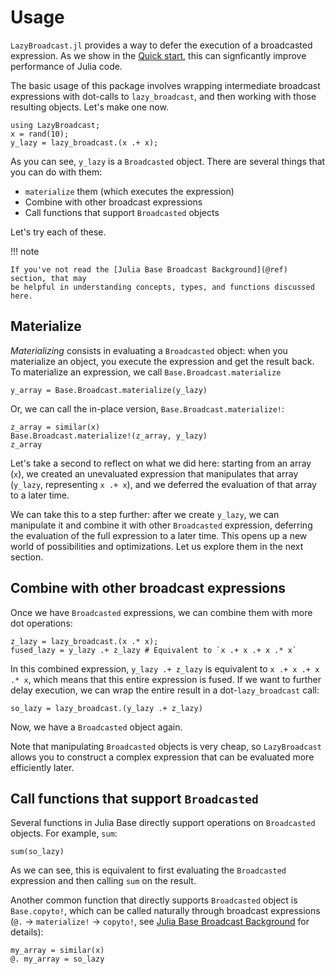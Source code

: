 # Usage

`LazyBroadcast.jl` provides a way to defer the execution of a broadcasted
expression. As we show in the [Quick start](@ref), this can signficantly improve
performance of Julia code.

The basic usage of this package involves wrapping intermediate broadcast
expressions with dot-calls to `lazy_broadcast`, and then working with those
resulting objects. Let's make one now.

```@example usage
using LazyBroadcast;
x = rand(10);
y_lazy = lazy_broadcast.(x .+ x);
```

As you can see, `y_lazy` is a `Broadcasted` object. There are several things
that you can do with them:
 
 - `materialize` them (which executes the expression)
 - Combine with other broadcast expressions
 - Call functions that support `Broadcasted` objects

Let's try each of these.

!!! note

    If you've not read the [Julia Base Broadcast Background](@ref) section, that may
    be helpful in understanding concepts, types, and functions discussed here.


## Materialize

_Materializing_ consists in evaluating a `Broadcasted` object: when you materialize an object, you execute the expression and get the result back. To materialize an expression, we call `Base.Broadcast.materialize`

```@example usage
y_array = Base.Broadcast.materialize(y_lazy)
```
Or, we can call the in-place version, `Base.Broadcast.materialize!`:

```@example usage
z_array = similar(x)
Base.Broadcast.materialize!(z_array, y_lazy)
z_array
```
Let's take a second to reflect on what we did here: starting from an array (`x`), we created an unevaluated expression that manipulates that array (`y_lazy`, representing `x .+ x`), and we deferred the evaluation of that array to a later time.

We can take this to a step further: after we create `y_lazy`, we can manipulate it and combine it with other `Broadcasted` expression, deferring the evaluation of the full expression to a later time. This opens up a new world of possibilities and optimizations. Let us explore them in the next section.

## Combine with other broadcast expressions

Once we have `Broadcasted` expressions, we can combine them with more dot
operations:

```@example usage
z_lazy = lazy_broadcast.(x .* x);
fused_lazy = y_lazy .+ z_lazy # Equivalent to `x .+ x .+ x .* x`
```

In this combined expression, `y_lazy .+ z_lazy` is equivalent to `x .+ x .+ x .*
x`, which means that this entire expression is fused. If we want to further
delay execution, we can wrap the entire result in a dot-`lazy_broadcast` call:

```@example usage
so_lazy = lazy_broadcast.(y_lazy .+ z_lazy)
```
Now, we have a `Broadcasted` object again.

Note that manipulating `Broadcasted` objects is very cheap, so `LazyBroadcast`
allows you to construct a complex expression that can be evaluated more
efficiently later.

## Call functions that support `Broadcasted`

Several functions in Julia Base directly support operations on `Broadcasted` objects.
For example, `sum`:

```@example usage
sum(so_lazy)
```
As we can see, this is equivalent to first evaluating the `Broadcasted` expression and then calling `sum` on the result.

Another common function that directly supports `Broadcasted` object is
`Base.copyto!`, which can be called naturally through broadcast expressions
(`@.` -> `materialize!` -> `copyto!`, see [Julia Base Broadcast
Background](@ref) for details):

```@example usage
my_array = similar(x)
@. my_array = so_lazy
```
